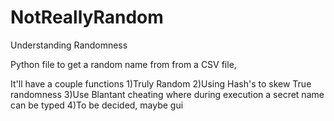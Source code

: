 # NotReallyRandom
Understanding Randomness

Python file to get a random name from from a CSV file,

It'll have a couple functions
1)Truly Random
2)Using Hash's to skew True randomness
3)Use Blantant cheating where during execution a secret name can be typed
4)To be decided, maybe gui 

